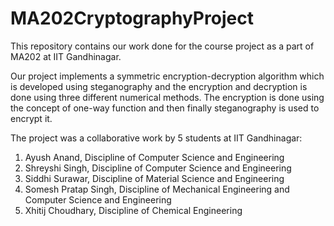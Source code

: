 # MA202CryptographyProject
This repository contains our work done for the course project as a part of MA202 at IIT Gandhinagar. 

Our project implements a symmetric encryption-decryption algorithm which is developed using steganography and the encryption and decryption is done using three different numerical methods. The encryption is done using the concept of one-way function and then finally steganography is used to encrypt it.

The project was a collaborative work by 5 students at IIT Gandhinagar:
1. Ayush Anand, Discipline of Computer Science and Engineering
2. Shreyshi Singh, Discipline of Computer Science and Engineering
3. Siddhi Surawar, Discipline of Material Science and Engineering
4. Somesh Pratap Singh, Discipline of Mechanical Engineering and Computer Science and Engineering
5. Xhitij Choudhary, Discipline of Chemical Engineering


